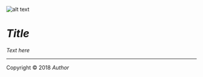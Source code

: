 ![alt text](https://github.com/MrPlusGH/NPlusMiner/blob/2.1/NPM.png)
# *Title*
*Text here*

***
Copyright © 2018 *Author*

